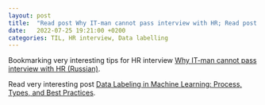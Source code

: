 ```yaml
---
layout: post
title:  "Read post Why IT-man cannot pass interview with HR; Read post about data labelling"
date:   2022-07-25 19:21:00 +0200
categories: TIL, HR interview, Data labelling
---
```

Bookmarking very interesting tips for HR interview [Why IT-man cannot pass interview with HR (Russian)](https://habr.com/ru/company/ncloudtech/blog/678056/).

Read very interesting post [Data Labeling in Machine Learning: Process, Types, and Best Practices](https://www.altexsoft.com/blog/data-labeling/).
